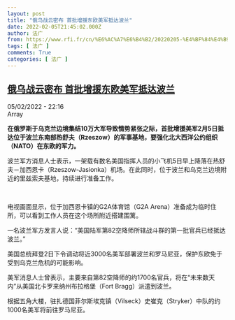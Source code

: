 ```yaml
---
layout: post
title: "俄乌战云密布 首批增援东欧美军抵达波兰"
date: 2022-02-05T21:45:02.000Z
author: 法广
from: https://www.rfi.fr/cn/%E6%AC%A7%E6%B4%B2/20220205-%E4%BF%84%E4%B9%8C%E6%88%98%E4%BA%91%E5%AF%86%E5%B8%83-%E9%A6%96%E6%89%B9%E5%A2%9E%E6%8F%B4%E4%B8%9C%E6%AC%A7%E7%BE%8E%E5%86%9B%E6%8A%B5%E8%BE%BE%E6%B3%A2%E5%85%B0
tags: [ 法广 ]
comments: True
categories: [ 法广 ]
---
```

<!--1644097502000-->
[俄乌战云密布 首批增援东欧美军抵达波兰](https://www.rfi.fr/cn/%E6%AC%A7%E6%B4%B2/20220205-%E4%BF%84%E4%B9%8C%E6%88%98%E4%BA%91%E5%AF%86%E5%B8%83-%E9%A6%96%E6%89%B9%E5%A2%9E%E6%8F%B4%E4%B8%9C%E6%AC%A7%E7%BE%8E%E5%86%9B%E6%8A%B5%E8%BE%BE%E6%B3%A2%E5%85%B0)
------

<div>
<div>05/02/2022 - 22:16</div>Array<p><strong>                    在俄罗斯于乌克兰边境集结10万大军导致情势紧张之际，首批增援美军2月5日抵达位于波兰东南部热舒夫（Rzeszow）的军事基地，要强化北大西洋公约组织（NATO）在东欧的军力。                </strong></p><div >                    <p>波兰军方消息人士表示，一架载有数名美国指挥人员的小飞机5日早上降落在热舒夫－加西恩卡（Rzeszow-Jasionka）机场。在此同时，位于波兰和乌克兰边境附近的里兹索夫基地，持续进行准备工作。</p><p> </p><p>电视画面显示，位于加西恩卡镇的G2A体育馆（G2A Arena）准备成为临时住所，可以看到工作人员在这个场所附近搭建围篱。</p><p>一名波兰军方发言人说：“美国陆军第82空降师所辖战斗群的第一批官兵已经抵达波兰。”</p><p>美国总统拜登2日下令调动将近3000名美军部署波兰和罗马尼亚，保护东欧免于受到乌克兰危机的可能影响。</p><p>美军消息人士曾表示，主要来自第82空降师的约1700名官兵，将在“未来数天内”从美国北卡罗来纳州布拉格堡（Fort Bragg）派遣到波兰。</p><p>根据五角大楼，驻扎德国菲尔斯埃克镇（Vilseck）史崔克（Stryker）中队的约1000名美军将前往罗马尼亚。</p>                                            <div data-selfpromo-newsletter>    </div>    <div data-selfpromo-app>    </div>                </div>
</div>
